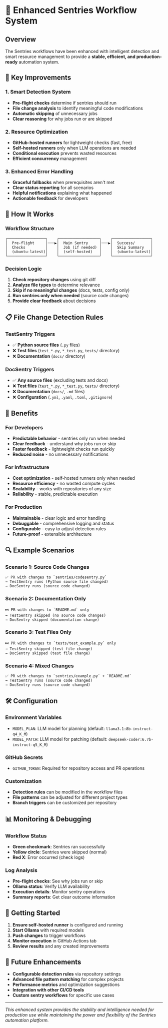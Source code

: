 # 🚀 Enhanced Sentries Workflow System

## Overview

The Sentries workflows have been enhanced with intelligent detection and smart resource management to provide a **stable, efficient, and production-ready** automation system.

## 🎯 **Key Improvements**

### **1. Smart Detection System**
- **Pre-flight checks** determine if sentries should run
- **File change analysis** to identify meaningful code modifications
- **Automatic skipping** of unnecessary jobs
- **Clear reasoning** for why jobs run or are skipped

### **2. Resource Optimization**
- **GitHub-hosted runners** for lightweight checks (fast, free)
- **Self-hosted runners** only when LLM operations are needed
- **Conditional execution** prevents wasted resources
- **Efficient concurrency** management

### **3. Enhanced Error Handling**
- **Graceful fallbacks** when prerequisites aren't met
- **Clear status reporting** for all scenarios
- **Helpful notifications** explaining what happened
- **Actionable feedback** for developers

## 🔧 **How It Works**

### **Workflow Structure**
```
┌─────────────────┐    ┌──────────────────┐    ┌─────────────────┐
│  Pre-flight     │───▶│  Main Sentry     │───▶│  Success/       │
│  Checks         │    │  Job (if needed) │    │  Skip Summary   │
│  (ubuntu-latest)│    │  (self-hosted)   │    │  (ubuntu-latest)│
└─────────────────┘    └──────────────────┘    └─────────────────┘
```

### **Decision Logic**
1. **Check repository changes** using git diff
2. **Analyze file types** to determine relevance
3. **Skip if no meaningful changes** (docs, tests, config only)
4. **Run sentries only when needed** (source code changes)
5. **Provide clear feedback** about decisions

## 📋 **File Change Detection Rules**

### **TestSentry Triggers**
- ✅ **Python source files** (`.py` files)
- ❌ **Test files** (`test_*.py`, `*_test.py`, `tests/` directory)
- ❌ **Documentation** (`docs/` directory)

### **DocSentry Triggers**
- ✅ **Any source files** (excluding tests and docs)
- ❌ **Test files** (`test_*.py`, `*_test.py`, `tests/` directory)
- ❌ **Documentation** (`docs/`, `.md` files)
- ❌ **Configuration** (`.yml`, `.yaml`, `.toml`, `.gitignore`)

## 🎉 **Benefits**

### **For Developers**
- **Predictable behavior** - sentries only run when needed
- **Clear feedback** - understand why jobs run or skip
- **Faster feedback** - lightweight checks run quickly
- **Reduced noise** - no unnecessary notifications

### **For Infrastructure**
- **Cost optimization** - self-hosted runners only when needed
- **Resource efficiency** - no wasted compute cycles
- **Scalability** - works with repositories of any size
- **Reliability** - stable, predictable execution

### **For Production**
- **Maintainable** - clear logic and error handling
- **Debuggable** - comprehensive logging and status
- **Configurable** - easy to adjust detection rules
- **Future-proof** - extensible architecture

## 🔍 **Example Scenarios**

### **Scenario 1: Source Code Changes**
```
✅ PR with changes to `sentries/codesentry.py`
→ TestSentry runs (Python source file changed)
→ DocSentry runs (source code changed)
```

### **Scenario 2: Documentation Only**
```
⏭️ PR with changes to `README.md` only
→ TestSentry skipped (no source code changes)
→ DocSentry skipped (documentation change)
```

### **Scenario 3: Test Files Only**
```
⏭️ PR with changes to `tests/test_example.py` only
→ TestSentry skipped (test file change)
→ DocSentry skipped (test file change)
```

### **Scenario 4: Mixed Changes**
```
✅ PR with changes to `sentries/example.py` + `README.md`
→ TestSentry runs (source code changed)
→ DocSentry runs (source code changed)
```

## 🛠 **Configuration**

### **Environment Variables**
- `MODEL_PLAN`: LLM model for planning (default: `llama3.1:8b-instruct-q4_K_M`)
- `MODEL_PATCH`: LLM model for patching (default: `deepseek-coder:6.7b-instruct-q5_K_M`)

### **GitHub Secrets**
- `GITHUB_TOKEN`: Required for repository access and PR operations

### **Customization**
- **Detection rules** can be modified in the workflow files
- **File patterns** can be adjusted for different project types
- **Branch triggers** can be customized per repository

## 📊 **Monitoring & Debugging**

### **Workflow Status**
- **Green checkmark**: Sentries ran successfully
- **Yellow circle**: Sentries were skipped (normal)
- **Red X**: Error occurred (check logs)

### **Log Analysis**
- **Pre-flight checks**: See why jobs run or skip
- **Ollama status**: Verify LLM availability
- **Execution details**: Monitor sentry operations
- **Summary reports**: Get clear outcome information

## 🚀 **Getting Started**

1. **Ensure self-hosted runner** is configured and running
2. **Start Ollama** with required models
3. **Push changes** to trigger workflows
4. **Monitor execution** in GitHub Actions tab
5. **Review results** and any created improvements

## 🔮 **Future Enhancements**

- **Configurable detection rules** via repository settings
- **Advanced file pattern matching** for complex projects
- **Performance metrics** and optimization suggestions
- **Integration with other CI/CD tools**
- **Custom sentry workflows** for specific use cases

---

*This enhanced system provides the stability and intelligence needed for production use while maintaining the power and flexibility of the Sentries automation platform.*

